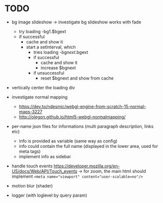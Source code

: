 # TODO

- bg image slideshow
  -> investigate bg slideshow works with fade
  - try loading -bg1.$bgext
  - if successful
    - cache and show it
    - start a setInterval, which
      - tries loading -bg$next.$bgext
      - if successful
        - cache and show it
        - increase $bgnext
      - if unsuccessful
        - reset $bgnext and show from cache

- vertically center the loading div

- investigate normal mapping
  - <https://dev.to/ndesmic/webgl-engine-from-scratch-15-normal-maps-3227>
  - <http://olegon.github.io/html5-webgl-normalmapping/>

- per-name json files for informations (multi paragraph description, links etc)
  - info is provided as variable (same way as config)
  - info could contain the full name (displayed in the lower area, used for meta tags)
  - implement info as sidebar

- handle touch events <https://developer.mozilla.org/en-US/docs/Web/API/Touch_events>
    -> for zoom, the main html should implement `<meta name="viewport" content="user-scalable=no"/>`

- motion blur (shader)

- logger (with loglevel by query param)
